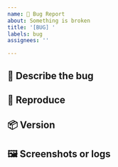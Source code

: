 ```yaml
---
name: 🐛 Bug Report
about: Something is broken
title: '[BUG] '
labels: bug
assignees: ''

---
```


## 🐞 Describe the bug

## 🔁 Reproduce

## 📦 Version

## 🖼️ Screenshots or logs
